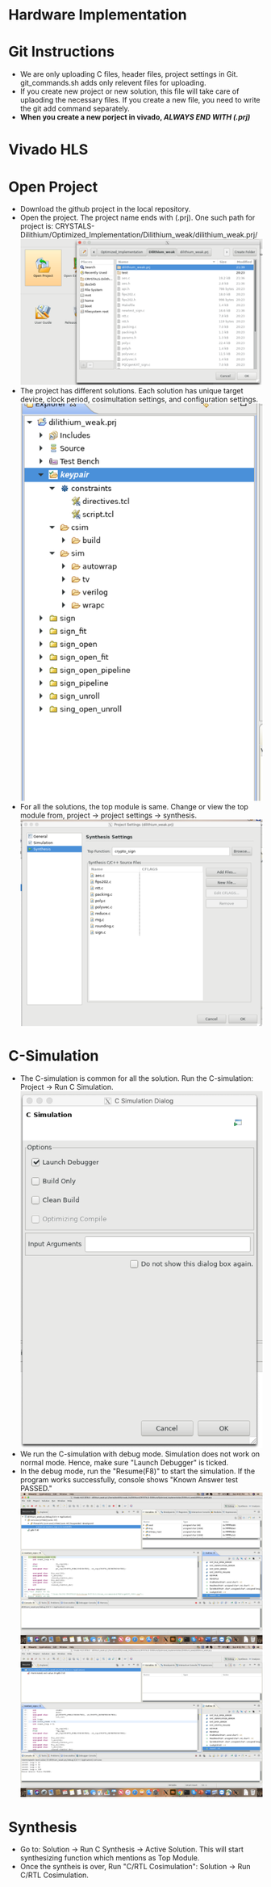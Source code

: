 # Hardware Implementation

# Git Instructions
* We are only uploading C files, header files, project settings in Git. git_commands.sh adds only relevent files for uploading. 
* If you create new project or new solution, this file will take care of uplaoding the necessary files. If you create a new file, you need to write the git add command separately.
* __When you create a new porject in vivado, *ALWAYS END WITH (.prj)*__

# Vivado HLS
# Open Project
* Download the github project in the local repository.
* Open the project. The project name ends with (.prj). One such path for project is: CRYSTALS-Dilithium/Optimized_Implementation/Dilithium_weak/dilithium_weak.prj/
 ![open_project](./Hw_Implementation_Docs/open_project.png)
* The project has different solutions. Each solution has unique target device, clock period, cosimultation settings, and configuration settings.
 ![solution_names](./Hw_Implementation_Docs/solution_names.png)
* For all the solutions, the top module is same. Change or view the top module from, project -> project settings -> synthesis.
 ![project_settings](./Hw_Implementation_Docs/project_settings.png)


# C-Simulation 
* The C-simulation is common for all the solution. Run the C-simulation: Project -> Run C Simulation.
 ![simulation](./Hw_Implementation_Docs/simulation.png)
* We run the C-simulation with debug mode. Simulation does not work on normal mode. Hence, make sure "Launch Debugger" is ticked.
* In the debug mode, run the "Resume(F8)" to start the simulation. If the program works successfully, console shows "Known Answer test PASSED."
 ![debug_mode](./Hw_Implementation_Docs/debug_mode.png)
 ![debug_mode_2](./Hw_Implementation_Docs/debug_mode_2.png)

# Synthesis
* Go to: Solution -> Run C Synthesis -> Active Solution. This will start synthesizing function which mentions as Top Module.
* Once the syntheis is over, Run "C/RTL Cosimulation": Solution -> Run C/RTL Cosimulation.


